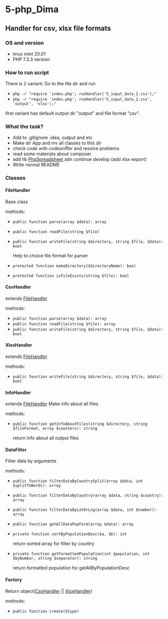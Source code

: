 5-php_Dima
==========
Handler for csv, xlsx file formats
----------------------------------
### OS and version
- linux mint 20.01
- PHP 7.3.3 version
### How to run script
There is 2 variant:
Go to the file dir and run

- `php -r "require 'index.php'; runHandler('5_input_data_2.csv');"`
- `php -r "require 'index.php'; runHandler('5_input_data_2.csv', 'output', 'xlsx');"`

first variant has default output dir "output" and file format "csv".

### What the task?

- Add to .gitignore .idea, output and etc
- Make dir App and mv all classes to this dir 
- check code with codesniffer and resolve problems
- read some materials about composer
- add lib [PhpSpreadsheet](https://github.com/PHPOffice/PhpSpreadsheet) adn continue develop (add xlsx export)
- Write normal README

### Classes
#### FileHandler
Base class 

methods:
- `public function parse(array $data): array`
- `public function readFile(string $file)`
- `public function writeFile(string $directory, string $file, $data): bool`

   Help to choice file format for parser
- `protected function makeDirectory($directoryName): bool`
- `protected function isFileExists(string $file): bool`


#### CsvHandler
extends [FileHandler](#FileHandler)

methods:

- `public function parse(array $data): array`
- `public function readFile(string $file): array`
- `public function writeFile(string $directory, string $file, $data): bool`


#### XlsxHandler
extends [FileHandler](#FileHandler)

methods:

- `public function writeFile(string $directory, string $file, $data): bool`


#### InfoHandler
extends [FileHandler](#FileHandler)
Make info about all files 

methods:

- `public function getInfoAboutFiles(string $directory, string $fileFormat, array $counters): string`

  return info about all output files 

#### DataFilter
Filter data by arguments 

methods:

- `public function filterDataByCountrySplit(array $data, int $splitToWords): array`
- `public function filterDataByCountry(array $data, string $country): array`
- `public function filterDataByLatOrLng(array $data, int $number): array`
- `public function getAllDataPopForm(array $data): array`
- `private function sortByPopulationDesc($a, $b): int`

   return sorted array for filter by country
- `private function getFormattedPopulation(int $population, int $byNumber, string $separator): string`

   return formatted population for getAllByPopulationDesc


#### Factory
Return object([CsvHandler](#CsvHandler) || [XlsxHandler](#XlsxHandler))

methods:

- `public function create($type)`
